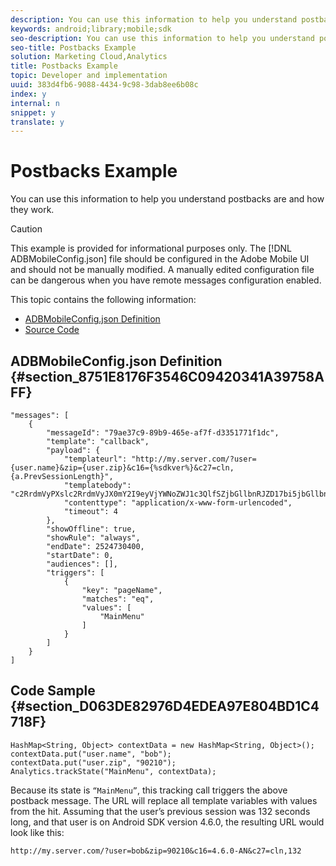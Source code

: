 ```yaml
---
description: You can use this information to help you understand postbacks are and how they work.
keywords: android;library;mobile;sdk
seo-description: You can use this information to help you understand postbacks are and how they work.
seo-title: Postbacks Example
solution: Marketing Cloud,Analytics
title: Postbacks Example
topic: Developer and implementation
uuid: 383d4fb6-9088-4434-9c98-3dab8ee6b08c
index: y
internal: n
snippet: y
translate: y
---
```


# Postbacks Example

You can use this information to help you understand postbacks are and how they work.

>[!CAUTION]
>
>This example is provided for informational purposes only. The [!DNL ADBMobileConfig.json] file should be configured in the Adobe Mobile UI and should not be manually modified. A manually edited configuration file can be dangerous when you have remote messages configuration enabled.

This topic contains the following information:

* [ADBMobileConfig.json Definition](../../analytics_main/postbacks/postback_example.md#section_8751E8176F3546C09420341A39758AFF) 
* [Source Code](../../analytics_main/postbacks/postback_example.md#section_D063DE82976D4EDEA97E804BD1C4718F)

## ADBMobileConfig.json Definition {#section_8751E8176F3546C09420341A39758AFF}

```
"messages": [ 
    { 
        "messageId": "79ae37c9-89b9-465e-af7f-d3351771f1dc", 
        "template": "callback", 
        "payload": {  
            "templateurl": "http://my.server.com/?user={user.name}&zip={user.zip}&c16={%sdkver%}&c27=cln,{a.PrevSessionLength}", 
            "templatebody": "c2RrdmVyPXslc2RrdmVyJX0mY2I9eyVjYWNoZWJ1c3QlfSZjbGllbnRJZD17bi5jbGllbnQuaWR9JnRzPXsldGltZXN0YW1wVSV9JnRzej17JXRpbWVzdGFtcFolfQ==", 
            "contenttype": "application/x-www-form-urlencoded",  
            "timeout": 4 
        }, 
        "showOffline": true, 
        "showRule": "always", 
        "endDate": 2524730400, 
        "startDate": 0, 
        "audiences": [], 
        "triggers": [ 
            { 
                "key": "pageName", 
                "matches": "eq", 
                "values": [ 
                    "MainMenu" 
                ] 
            } 
        ] 
    } 
] 

```

## Code Sample {#section_D063DE82976D4EDEA97E804BD1C4718F}

```
HashMap<String, Object> contextData = new HashMap<String, Object>(); 
contextData.put("user.name", "bob"); 
contextData.put("user.zip", "90210"); 
Analytics.trackState("MainMenu", contextData);
```

Because its state is `“MainMenu”`, this tracking call triggers the above postback message. The URL will replace all template variables with values from the hit. Assuming that the user’s previous session was 132 seconds long, and that user is on Android SDK version 4.6.0, the resulting URL would look like this:

`http://my.server.com/?user=bob&zip=90210&c16=4.6.0-AN&c27=cln,132` 
